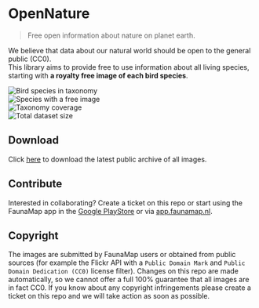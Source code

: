 # OpenNature
> Free open information about nature on planet earth.

We believe that data about our natural world should be open to the general public (CC0).<br>
This library aims to provide free to use information about all living species, starting with <strong>a royalty free image of each bird species</strong>.

<!-- DYNAMIC BADGES -->
<div><img alt="Bird species in taxonomy" src="https://img.shields.io/badge/Bird_species_in_taxonomy-10751_species-blue"></div>
<div><img alt="Species with a free image" src="https://img.shields.io/badge/Species_with_a_free_image-880_species-green"></div>
<div><img alt="Taxonomy coverage" src="https://img.shields.io/badge/Taxonomy_coverage-8.19%25-green"></div>
<div><img alt="Total dataset size" src="https://img.shields.io/badge/Total_dataset_size-188.23_MB-green"></div>
<!-- END DYNAMIC BADGES -->

## Download
Click [here](https://github.com/FaunaMap/OpenNature/archive/refs/heads/main.zip) to download the latest public archive of all images.

## Contribute
Interested in collaborating? Create a ticket on this repo or start using the FaunaMap app in the [Google PlayStore](https://play.google.com/store/apps/details?id=org.cordova.faunamap.app) or via [app.faunamap.nl](https://app.faunamap.nl/).

## Copyright
The images are submitted by FaunaMap users or obtained from public sources (for example the Flickr API with a `Public Domain Mark` and `Public Domain Dedication (CC0)` license filter).
Changes on this repo are made automatically, so we cannot offer a full 100% guarantee that all images are in fact CC0. If you know about any copyright infringements please create a ticket on this repo and we will take action as soon as possible.
